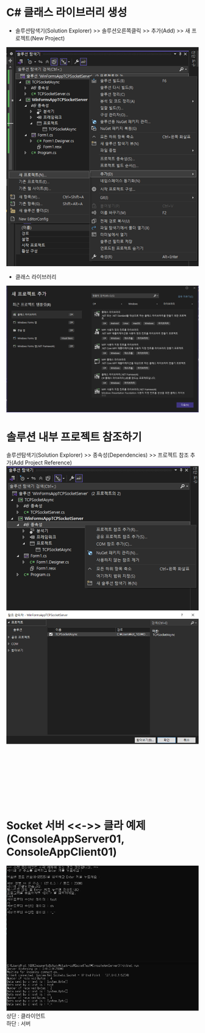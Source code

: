 # C# 클래스 라이브러리 생성
- 솔루션탐색기(Solution Explorer) >> 솔루션오른쪽클릭 >> 추가(Add) >> 새 프로젝트(New Project)

![화면이미지](imgs/screen02.png)

- 클래스 라이브러리

![화면이미지](imgs/screen03.png)

# 솔루션 내부 프로젝트 참조하기
솔루션탐색기(Solution Explorer) >> 종속성(Dependencies) >> 프로젝트 참조 추가(Add Project Reference)
<br>
![화면이미지](imgs/screen04.png)
<br>
![화면이미지](imgs/screen05.png)

<br>
<br>
<br>
<br>
<br>
<br>
<br>
<br>

# Socket 서버 <<->> 클라 예제 (ConsoleAppServer01, ConsoleAppClient01)
![화면이미지](imgs/screen01.png)
<br>
상단 : 클라이언트
<br>
하단 : 서버
<br>

